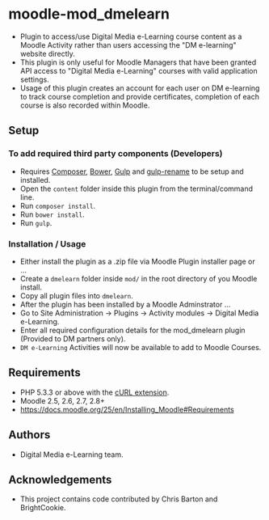 # moodle-mod_dmelearn
- Plugin to access/use Digital Media e-Learning course content as a Moodle Activity rather than users accessing the "DM e-learning" website directly.
- This plugin is only useful for Moodle Managers that have been granted API access to "Digital Media e-Learning" courses with valid application settings.
- Usage of this plugin creates an account for each user on DM e-learning to track course completion and provide certificates, completion of each course is also recorded within Moodle.

## Setup
### To add required third party components (Developers)
- Requires [Composer](https://getcomposer.org/), [Bower](http://bower.io/), [Gulp](http://gulpjs.com/) and [gulp-rename](https://www.npmjs.com/package/gulp-rename) to be setup and installed.
- Open the `content` folder inside this plugin from the terminal/command line.
- Run `composer install`.
- Run `bower install`.
- Run `gulp`.

### Installation / Usage
* Either install the plugin as a .zip file via Moodle Plugin installer page or ...
* Create a `dmelearn` folder inside `mod/` in the root directory of you Moodle install.
* Copy all plugin files into `dmelearn`.
* After the plugin has been installed by a Moodle Adminstrator ...
* Go to Site Administration -> Plugins -> Activity modules -> Digital Media e-Learning.
* Enter all required configuration details for the mod_dmelearn plugin (Provided to DM partners only).
* `DM e-Learning` Activities will now be available to add to Moodle Courses.

## Requirements
- PHP 5.3.3 or above with the [cURL extension](http://php.net/manual/en/book.curl.php).
- Moodle 2.5, 2.6, 2.7, 2.8+
- https://docs.moodle.org/25/en/Installing_Moodle#Requirements

## Authors
- Digital Media e-Learning team.

## Acknowledgements
- This project contains code contributed by Chris Barton and BrightCookie.